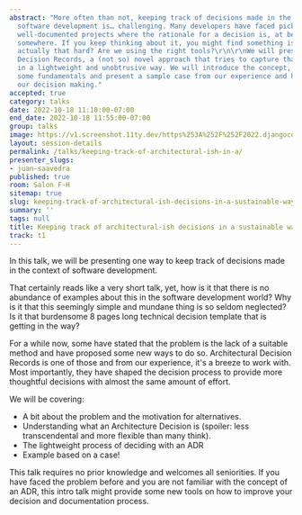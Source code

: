 ```yaml
---
abstract: "More often than not, keeping track of decisions made in the context of
  software development is… challenging. Many developers have faced picking up seemingly
  well-documented projects where the rationale for a decision is, at best, available...
  somewhere. If you keep thinking about it, you might find something is odd. Is it
  actually that hard? Are we using the right tools?\r\n\r\nWe will present Architectural
  Decision Records, a (not so) novel approach that tries to capture that rationale
  in a lightweight and unobtrusive way. We will introduce the concept, go through
  some fundamentals and present a sample case from our experience and how it has reshaped
  our decision making."
accepted: true
category: talks
date: 2022-10-18 11:10:00-07:00
end_date: 2022-10-18 11:55:00-07:00
group: talks
image: https://v1.screenshot.11ty.dev/https%253A%252F%252F2022.djangocon.us%252Fpresenters%252Fjuan-saavedra%252F/opengraph/
layout: session-details
permalink: /talks/keeping-track-of-architectural-ish-in-a/
presenter_slugs:
- juan-saavedra
published: true
room: Salon F-H
sitemap: true
slug: keeping-track-of-architectural-ish-decisions-in-a-sustainable-way
summary: ''
tags: null
title: Keeping track of architectural-ish decisions in a sustainable way
track: t1
---
```


In this talk, we will be presenting one way to keep track of decisions made in the context of software development. 

That certainly reads like a very short talk, yet, how is it that there is no abundance of examples about this in the software development world? Why is it that this seemingly simple and mundane thing is so seldom neglected? Is it that burdensome 8 pages long technical decision template that is getting in the way? 

For a while now, some have stated that the problem is the lack of a suitable method and have proposed some new ways to do so. Architectural Decision Records is one of those and from our experience, it's a breeze to work with. Most importantly, they have shaped the decision process to provide more thoughtful decisions with almost the same amount of effort.

We will be covering:
- A bit about the problem and the motivation for alternatives.
- Understanding what an Architecture Decision is (spoiler: less transcendental and more flexible than many think).
- The lightweight process of deciding with an ADR
- Example based on a case!

This talk requires no prior knowledge and welcomes all seniorities. If you have faced the problem before and you are not familiar with the concept of an ADR, this intro talk might provide some new tools on how to improve your decision and documentation process.
